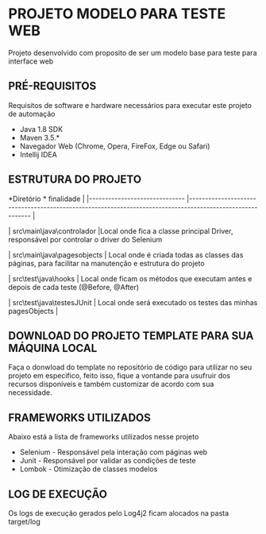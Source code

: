 # PROJETO MODELO PARA TESTE WEB 

Projeto desenvolvido com proposito de ser um modelo base para teste para interface web

## PRÉ-REQUISITOS

Requisitos de software e hardware necessários para executar este projeto de automação

*   Java 1.8 SDK
*   Maven 3.5.*
*   Navegador Web (Chrome, Opera, FireFox, Edge ou Safari)
*   Intellij IDEA


## ESTRUTURA DO PROJETO

*Diretório                    	* finalidade       	                                                                                        | 
|------------------------------	|---------------------------------------------------------------------------------------------------------- |

| src\main\java\controlador 		|Local onde fica a classe principal Driver, responsável por controlar o driver do Selenium
                                  
| src\main\java\pagesobjects   	| Local onde é criada todas as classes das páginas, para facilitar na manutenção e estrutura do projeto                
                                                         	
| src\test\java\hooks          	| Local onde ficam os métodos que executam antes e depois de cada teste (@Before, @After)  

| src\test\java\testesJUnit    	| Local onde será executado os testes das minhas pagesObjects                                                      	|

    
## DOWNLOAD DO PROJETO TEMPLATE PARA SUA MÁQUINA LOCAL

Faça o donwload do template no repositório de código para utilizar no seu projeto em especifico, 
feito isso, fique a vontande para usufruir dos recursos disponíveis e 
também customizar de acordo com sua necessidade. 


## FRAMEWORKS UTILIZADOS

Abaixo está a lista de frameworks utilizados nesse projeto

* Selenium - Responsável pela interação com páginas web
* Junit - Responsável por validar as condições de teste
* Lombok - Otimização de classes modelos



## LOG DE EXECUÇÃO

Os logs de execução gerados pelo Log4j2 ficam alocados na pasta target/log
